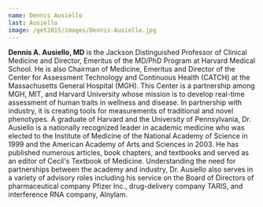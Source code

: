 ```yaml
---
name: Dennis Ausiello
last: Ausiello
image: /get2015/images/Dennis-Ausiello.jpg
---
```


**Dennis A. Ausiello, MD** is the Jackson Distinguished Professor of Clinical Medicine and Director, Emeritus of the MD/PhD Program at Harvard Medical School. He is also Chairman of Medicine, Emeritus and Director of the Center for Assessment Technology and Continuous Health (CATCH) at the Massachusetts General Hospital (MGH). This Center is a partnership among MGH, MIT, and Harvard University whose mission is to develop real-time assessment of human traits in wellness and disease. In partnership with industry, it is creating tools for measurements of traditional and novel phenotypes. A graduate of Harvard and the University of Pennsylvania, Dr. Ausiello is a nationally recognized leader in academic medicine who was elected to the Institute of Medicine of the National Academy of Science in 1999 and the American Academy of Arts and Sciences in 2003\. He has published numerous articles, book chapters, and textbooks and served as an editor of Cecil's Textbook of Medicine. Understanding the need for partnerships between the academy and industry, Dr. Ausiello also serves in a variety of advisory roles including his service on the Board of Directors of pharmaceutical company Pfizer Inc., drug-delivery company TARIS, and interference RNA company, Alnylam.
